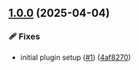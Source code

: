 ## [1.0.0](https://github.com/polentino/sbt-redacted/compare/...v1.0.0) (2025-04-04)

### 🩹 Fixes

* initial plugin setup ([#1](https://github.com/polentino/sbt-redacted/issues/1)) ([4af8270](https://github.com/polentino/sbt-redacted/commit/4af827081b56ac8c70b683ad5c19691f171d6edd))
